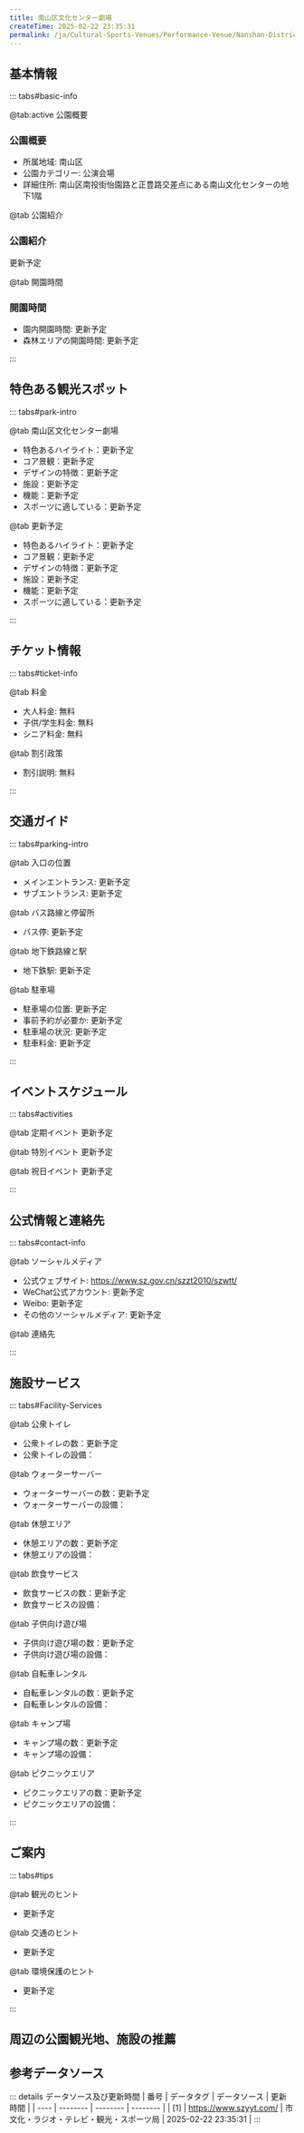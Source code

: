 ```yaml
---
title: 南山区文化センター劇場
createTime: 2025-02-22 23:35:31
permalink: /ja/Cultural-Sports-Venues/Performance-Venue/Nanshan-District-Cultural-Center-Theater/
---
```



<script setup>
import ImageSwiper from '/.vuepress/theme/components/ImageSwiper.vue'
// 轮播图数据
const swiperItems = [
    {
                link: 'https://www.szyyt.com/vancheerfile/images/2024/12/20241206143332910.jpg',
                title: '南山区文化センター劇場',
                description: '更新予定...',
                author: '市文化・ラジオ・テレビ・観光・スポーツ局',
                date: '2025/02/23'
                },
  {
                link: 'https://www.szyyt.com/vancheerfile/images/2024/12/20241206143332910.jpg',
                title: '南山区文化センター劇場',
                description: '更新予定...',
                author: '市文化・ラジオ・テレビ・観光・スポーツ局',
                date: '2025/02/23'
                }
]
// 配置项
const swiperConfig = {
  height: 500,
  showInfo: true
}
</script>
<!-- 轮播图组件 -->
<ImageSwiper :items="swiperItems" :config="swiperConfig" />



## 基本情報

::: tabs#basic-info

@tab:active 公園概要
### 公園概要
- 所属地域: 南山区
- 公園カテゴリー: 公演会場
- 詳細住所: 南山区南投街怡園路と正豊路交差点にある南山文化センターの地下1階

@tab 公園紹介
### 公園紹介
更新予定

@tab 開園時間
### 開園時間
- 園内開園時間: 更新予定
- 森林エリアの開園時間: 更新予定

:::

## 特色ある観光スポット

::: tabs#park-intro

@tab 南山区文化センター劇場
<ImageCard
image="https://www.szyyt.com/vancheerfile/images/2024/12/20241206143332910.jpg"
    title="南山区文化センター劇場"
    description="更新予定"
    date=""
    author="市文化・ラジオ・テレビ・観光・スポーツ局"
/>


- 特色あるハイライト：更新予定
- コア景観：更新予定
- デザインの特徴：更新予定
- 施設：更新予定
- 機能：更新予定
- スポーツに適している：更新予定

@tab 更新予定
<ImageCard
image="https://www.szyyt.com/vancheerfile/images/2024/12/20241206143332910.jpg"
    title="南山区文化センター劇場"
    description="更新予定"
    date=""
    author="市文化・ラジオ・テレビ・観光・スポーツ局"
/>


- 特色あるハイライト：更新予定
- コア景観：更新予定
- デザインの特徴：更新予定
- 施設：更新予定
- 機能：更新予定
- スポーツに適している：更新予定

:::

## チケット情報

::: tabs#ticket-info

@tab 料金
- 大人料金: 無料
- 子供/学生料金: 無料
- シニア料金: 無料

@tab 割引政策
- 割引説明: 無料

:::

## 交通ガイド

::: tabs#parking-intro

@tab 入口の位置
- メインエントランス: 更新予定
- サブエントランス: 更新予定

@tab バス路線と停留所
- バス停: 更新予定

@tab 地下鉄路線と駅
- 地下鉄駅: 更新予定

@tab 駐車場
- 駐車場の位置: 更新予定
- 事前予約が必要か: 更新予定
- 駐車場の状況: 更新予定
- 駐車料金: 更新予定

:::

## イベントスケジュール

::: tabs#activities

@tab 定期イベント
更新予定

@tab 特別イベント
更新予定

@tab 祝日イベント
更新予定

:::

## 公式情報と連絡先

::: tabs#contact-info

@tab ソーシャルメディア
- 公式ウェブサイト: https://www.sz.gov.cn/szzt2010/szwtt/
- WeChat公式アカウント: 更新予定
- Weibo: 更新予定
- その他のソーシャルメディア: 更新予定

@tab 連絡先

:::

## 施設サービス

::: tabs#Facility-Services

@tab 公衆トイレ
- 公衆トイレの数：更新予定
- 公衆トイレの設備：

@tab ウォーターサーバー
- ウォーターサーバーの数：更新予定
- ウォーターサーバーの設備：

@tab 休憩エリア
- 休憩エリアの数：更新予定
- 休憩エリアの設備：

@tab 飲食サービス
- 飲食サービスの数：更新予定
- 飲食サービスの設備：

@tab 子供向け遊び場
- 子供向け遊び場の数：更新予定
- 子供向け遊び場の設備：

@tab 自転車レンタル
- 自転車レンタルの数：更新予定
- 自転車レンタルの設備：

@tab キャンプ場
- キャンプ場の数：更新予定
- キャンプ場の設備：

@tab ピクニックエリア
- ピクニックエリアの数：更新予定
- ピクニックエリアの設備：

:::

## ご案内

::: tabs#tips

@tab 観光のヒント
- 更新予定

@tab 交通のヒント
- 更新予定

@tab 環境保護のヒント
- 更新予定

:::

## 周辺の公園観光地、施設の推薦

<CardGrid>
  <ImageCard
        image="https://www.sz.gov.cn/img/4/4097/4097234/11117576.jpg"
        title="深セン海岸芸術センター"
        description="深セン浜海芸術センターは深セン前海湾のハッピーハーバーに位置し、OCTグループが投資して建設し、2021年9月に正式にオープンしました。運営チームは、大規模総合基幹文化中心企業であるバウヒニア文化グループ傘下の中国国際文化交流グループ株式会社の子会社である中国舞台芸術劇場発展株式会社と、OCTグループ傘下の深センOCT西部投資株式会社の子会社である深センOCT浜海株式会社が共同で構成しています。アートセンターの総面積は20,660平方メートル、総建築面積は39,577平方メートルです。本館には1,500席のオペラホール、598席の多目的ホール、オペラリハーサル場、ダンスリハーサル場、研修教室などの付帯施設があり、地下駐車場には合計237台分の駐車スペースがあります。"
        href="/ja/Cultural-Sports-Venues/Performance-Venue/O·POWER-Culture-and-Art-Center-POWER-Theater/"
        author="更新予定"
        date="2025/01/02"
      />
      <ImageCard
        image="https://www.sz.gov.cn/img/4/4097/4097234/11117576.jpg"
        title="深セン海岸芸術センター"
        description="深セン浜海芸術センターは深セン前海湾のハッピーハーバーに位置し、OCTグループが投資して建設し、2021年9月に正式にオープンしました。運営チームは、大規模総合基幹文化中心企業であるバウヒニア文化グループ傘下の中国国際文化交流グループ株式会社の子会社である中国舞台芸術劇場発展株式会社と、OCTグループ傘下の深センOCT西部投資株式会社の子会社である深センOCT浜海株式会社が共同で構成しています。アートセンターの総面積は20,660平方メートル、総建築面積は39,577平方メートルです。本館には1,500席のオペラホール、598席の多目的ホール、オペラリハーサル場、ダンスリハーサル場、研修教室などの付帯施設があり、地下駐車場には合計237台分の駐車スペースがあります。"
        href="/ja/Cultural-Sports-Venues/Performance-Venue/O·POWER-Culture-and-Art-Center-POWER-Theater/"
        author="更新予定"
        date="2025/01/02"
      />
    </CardGrid>


## 参考データソース

::: details データソース及び更新時間
| 番号 | データタグ | データソース | 更新時間 |
| ---- | -------- | -------- | -------- |
| [1] | https://www.szyyt.com/ | 市文化・ラジオ・テレビ・観光・スポーツ局 | 2025-02-22 23:35:31 |
:::

